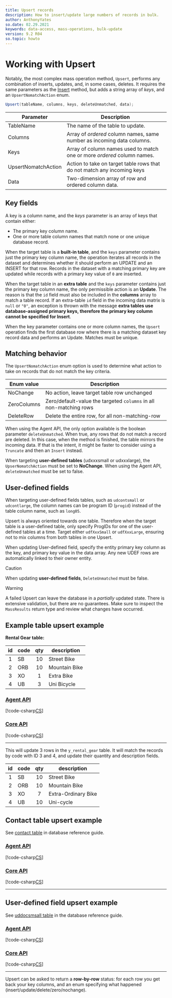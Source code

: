 ```yaml
---
title: Upsert records
description: How to insert/update large numbers of records in bulk.
author: AnthonyYates
so.date: 02.29.2021
keywords: data-access, mass-operations, bulk-update
version: 9.2 R04
so.topic: howto
---
```


# Working with Upsert

Notably, the most complex mass operation method, `Upsert`, performs any combination of inserts, updates, and, in some cases, deletes. It requires the same parameters as the [Insert][1] method, but adds a string array of *keys*, and an `UpsertNomatchAction` enum.

```csharp
Upsert(tableName, columns, keys, deleteUnmatched, data);
```

| Parameter   | Description                                                  |
|-------------|--------------------------------------------------------------|
| TableName   | The name of the table to update.                             |
| Columns     | Array of *ordered* column names, same number as incoming data columns. |
| Keys        | Array of column names used to match one or more *ordered* column names.|
| UpsertNomatchAction | Action to take on target table rows that do not match any incoming keys |
| Data        | Two-dimension array of row and ordered column data.          |

## Key fields

A key is a column name, and the *keys* parameter is an array of keys that contain either:

* The primary key column name.
* One or more table column names that match none or one unique database record.

When the target table is a **built-in table**, and the `keys` parameter contains just the primary key column name, the operation iterates all records in the dataset and determines whether it should perform an UPDATE and an INSERT for that row. Records in the dataset with a matching primary key are updated while records with a primary key value of `0` are inserted.

When the target table in an **extra table** and the `keys` parameter contains just the primary key column name, the only permissible action is an **Update**. The reason is that the `id` field must also be included in the **columns** array to match a table record. If an extra-table `id` field in the incoming data matrix is `null` or `"0"`, an exception is thrown with the message **extra tables use database-assigned primary keys, therefore the primary key column cannot be specified for Insert**.

When the key parameter contains one or more column names, the `Upsert` operation finds the first database row where there is a matching dataset key record data and performs an Update. Matches must be unique.

## Matching behavior

The `UpsertNomatchAction` enum option is used to determine what action to take on records that do not match the key criteria.

| Enum value  | Description                                     |
|-------------|-------------------------------------------------|
| NoChange    | No action, leave target table row unchanged     |
| ZeroColumns | Zero/default-value the targeted `columns` in all non-matching rows |
| DeleteRow   | Delete the entire row, for all non-matching-row |

When using the Agent API, the only option available is the boolean parameter `deleteUnmatched`. When true, any rows that do not match a record are deleted. In this case, when the method is finished, the table mirrors the incoming data. If that is the intent, it might be faster to consider using a `Truncate` and then an `Insert` instead.

When targeting **user-defined tables** (udxxxsmall or udxxxlarge), the `UpserNomatchAction` must be set to **NoChange**. When using the Agent API, `deleteUnmatched` must be set to false.

## User-defined fields

When targeting user-defined fields tables, such as `udcontsmall` or `udcontlarge`, the column names can be program ID (`progid`) instead of the table column name, such as `long05`.

Upsert is always oriented towards one table. Therefore when the target table is a user-defined table, only specify ProgIDs for one of the user-defined tables at a time. Target either `udfXxxSmall` or `udfXxxLarge`, ensuring not to mix columns from both tables in one Upsert.

When updating User-defined field, specify the entity primary key column as the key, and primary key value in the data array. Any new UDEF rows are automatically linked to their owner entity.

> [!CAUTION]
> When updating **user-defined fields**, `DeleteUnmatched` must be false.

> [!WARNING]
> A failed Upsert can leave the database in a *partially* updated state. There is extensive validation, but there are no guarantees. Make sure to inspect the `MassResults` return type and review what changes have occurred.

## Example table upsert example

**Rental Gear table:**

| id | code | qty | description   |
|:--:|------|:---:|---------------|
| 1 | SB    | 10  | Street Bike   |
| 2 | ORB   | 10  | Mountain Bike |
| 3 | XO    | 1   | Extra Bike    |
| 4 | UB    | 3   | Uni Bicycle   |

### [Agent API](#tab/upsert-extra-table-1)

[!code-csharp[CS](../includes/mass-operation-upsert-extra-table.cs)]

### [Core API](#tab/upsert-extra-table-2)

[!code-csharp[CS](../includes/mass-operation-upsert-extra-table-core.cs)]

***

This will update 3 rows in the `y_rental_gear` table. It will match the records by code with ID 3 and 4, and update their quantity and description fields.

| id | code | qty | description   |
|:--:|------|:---:|---------------|
| 1  | SB   | 10  | Street Bike   |
| 2  | ORB  | 10  | Mountain Bike |
| 3  | XO   | 7   | Extra-Ordinary Bike |
| 4  | UB   | 10  | Uni-cycle     |

## Contact table upsert example

See [contact table][2] in database reference guide.

### [Agent API](#tab/upsert-contact-1)

[!code-csharp[CS](../includes/mass-operation-upsert-contact-table.cs)]

### [Core API](#tab/upsert-contact-2)

[!code-csharp[CS](../includes/mass-operation-upsert-contact-table-core.cs)]

***

## User-defined field upsert example

See [uddocsmsall table][3] in the database reference guide.

### [Agent API](#tab/upsert-udef-1)

[!code-csharp[CS](../includes/mass-operation-upsert-uddocsmall-table.cs)]

### [Core API](#tab/upsert-udef-2)

[!code-csharp[CS](../includes/mass-operation-upsert-uddocsmall-table-core.cs)]

***

Upsert can be asked to return a **row-by-row** status: for each row you get back your key columns, and an enum specifying what happened (insert/update/delete/zero/nochange).

<!-- reference links -->

[1]: insert.md
[2]: ../../../database/tables/contact.md
[3]: ../../../database/tables/uddocsmall.md
